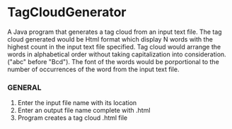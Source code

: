 # TagCloudGenerator

A Java program that generates a tag cloud from an input text file. 
The tag cloud generated would be Html format which display N words with the highest count in the input text file specified. 
Tag cloud would arrange the words in alphabetical order without taking capitalization into consideration. ("abc" before "Bcd").
The font of the words would be porportional to the number of occurrences of the word from the input text file.

### GENERAL
1. Enter the input file name with its location 
2. Enter an output file name complete with .html 
3. Program creates a tag cloud .html file



